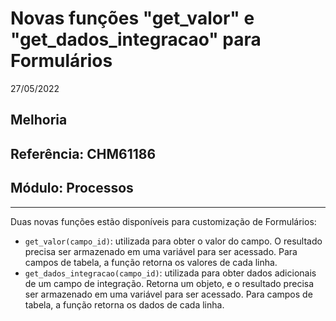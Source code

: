 # Novas funções "get_valor" e "get_dados_integracao" para Formulários
27/05/2022
## Melhoria
## Referência: CHM61186
## Módulo: Processos
***

Duas novas funções estão disponíveis para customização de Formulários:

* `get_valor(campo_id)`: utilizada para obter o valor do campo. O resultado precisa ser armazenado em uma variável para ser acessado. Para campos de tabela, a função retorna os valores de cada linha.
* `get_dados_integracao(campo_id)`: utilizada para obter dados adicionais de um campo de integração. Retorna um objeto, e o resultado precisa ser armazenado em uma variável para ser acessado. Para campos de tabela, a função retorna os dados de cada linha.
